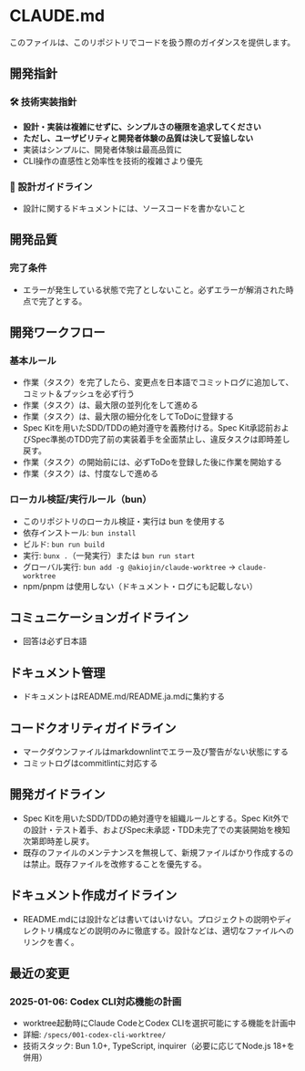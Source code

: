 # CLAUDE.md

このファイルは、このリポジトリでコードを扱う際のガイダンスを提供します。

## 開発指針

### 🛠️ 技術実装指針

- **設計・実装は複雑にせずに、シンプルさの極限を追求してください**
- **ただし、ユーザビリティと開発者体験の品質は決して妥協しない**
- 実装はシンプルに、開発者体験は最高品質に
- CLI操作の直感性と効率性を技術的複雑さより優先

### 📝 設計ガイドライン

- 設計に関するドキュメントには、ソースコードを書かないこと

## 開発品質

### 完了条件

- エラーが発生している状態で完了としないこと。必ずエラーが解消された時点で完了とする。

## 開発ワークフロー

### 基本ルール

- 作業（タスク）を完了したら、変更点を日本語でコミットログに追加して、コミット＆プッシュを必ず行う
- 作業（タスク）は、最大限の並列化をして進める
- 作業（タスク）は、最大限の細分化をしてToDoに登録する
- Spec Kitを用いたSDD/TDDの絶対遵守を義務付ける。Spec Kit承認前およびSpec準拠のTDD完了前の実装着手を全面禁止し、違反タスクは即時差し戻す。
- 作業（タスク）の開始前には、必ずToDoを登録した後に作業を開始する
- 作業（タスク）は、忖度なしで進める

### ローカル検証/実行ルール（bun）

- このリポジトリのローカル検証・実行は bun を使用する
- 依存インストール: `bun install`
- ビルド: `bun run build`
- 実行: `bunx .`（一発実行）または `bun run start`
- グローバル実行: `bun add -g @akiojin/claude-worktree` → `claude-worktree`
- npm/pnpm は使用しない（ドキュメント・ログにも記載しない）

## コミュニケーションガイドライン

- 回答は必ず日本語

## ドキュメント管理

- ドキュメントはREADME.md/README.ja.mdに集約する

## コードクオリティガイドライン

- マークダウンファイルはmarkdownlintでエラー及び警告がない状態にする
- コミットログはcommitlintに対応する

## 開発ガイドライン

- Spec Kitを用いたSDD/TDDの絶対遵守を組織ルールとする。Spec Kit外での設計・テスト着手、およびSpec未承認・TDD未完了での実装開始を検知次第即時差し戻す。
- 既存のファイルのメンテナンスを無視して、新規ファイルばかり作成するのは禁止。既存ファイルを改修することを優先する。

## ドキュメント作成ガイドライン

- README.mdには設計などは書いてはいけない。プロジェクトの説明やディレクトリ構成などの説明のみに徹底する。設計などは、適切なファイルへのリンクを書く。

## 最近の変更

### 2025-01-06: Codex CLI対応機能の計画

- worktree起動時にClaude CodeとCodex CLIを選択可能にする機能を計画中
- 詳細: `/specs/001-codex-cli-worktree/`
- 技術スタック: Bun 1.0+, TypeScript, inquirer（必要に応じてNode.js 18+を併用）
